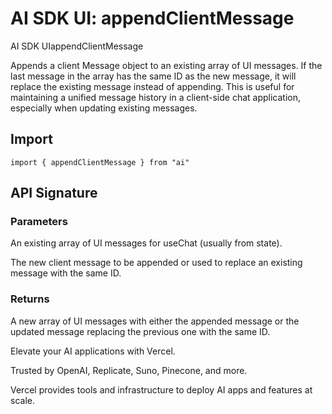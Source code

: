 # AI SDK UI: appendClientMessage
AI SDK UIappendClientMessage

Appends a client Message object to an existing array of UI messages. If the last message in the array has the same ID as the new message, it will replace the existing message instead of appending. This is useful for maintaining a unified message history in a client-side chat application, especially when updating existing messages.

Import
-----------------

```
import { appendClientMessage } from "ai"
```


API Signature
-------------------------------

### Parameters

An existing array of UI messages for useChat (usually from state).

The new client message to be appended or used to replace an existing message with the same ID.

### Returns

A new array of UI messages with either the appended message or the updated message replacing the previous one with the same ID.

Elevate your AI applications with Vercel.

Trusted by OpenAI, Replicate, Suno, Pinecone, and more.

Vercel provides tools and infrastructure to deploy AI apps and features at scale.
